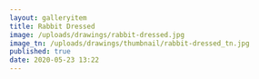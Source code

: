 ```yaml
---
layout: galleryitem
title: Rabbit Dressed
image: /uploads/drawings/rabbit-dressed.jpg
image_tn: /uploads/drawings/thumbnail/rabbit-dressed_tn.jpg
published: true
date: 2020-05-23 13:22
---
```

